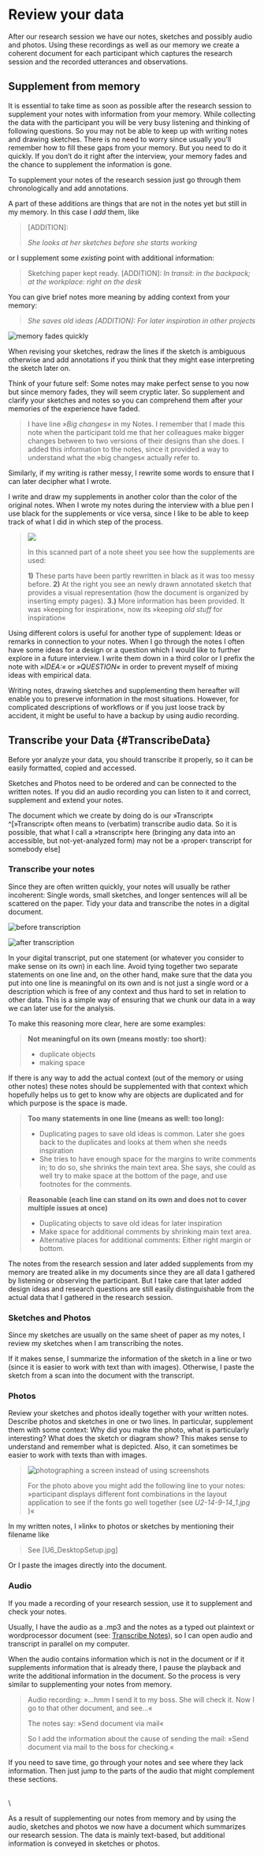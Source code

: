 ﻿# Review your data

After our research session we have our notes, sketches and possibly audio and photos.
Using these recordings as well as our memory we create a coherent document for
each participant which captures the research session and the recorded utterances and
observations.

## Supplement from memory

It is essential to take time as soon as possible after the research session 
to supplement your notes with information from your memory. While collecting
the data with the participant you will be very busy listening and
thinking of following questions. So you may not be able to keep up with
writing notes and drawing sketches. There is no need to worry since
usually you'll remember how to fill these gaps from your memory. But you
need to do it quickly. If you don’t do it right after the interview,
your memory fades and the chance to supplement the information is gone.

To supplement your notes of the research session just go through them
chronologically and add annotations.

A part of these additions are things that are not in the
notes yet but still in my memory. In this case I *add* them, like


> \[ADDITION\]:
>
> *She looks at her sketches before she starts working*


or I supplement some *existing* point with additional information:

> Sketching paper kept ready. \[ADDITION\]: *In transit: in the backpack; at
the workplace: right on the desk*

You can give brief notes more meaning by adding context from your
memory:


> *She saves old ideas \[ADDITION\]: For later inspiration in other
projects*



![memory fades quickly](images/usersketches.png)



When revising your sketches, redraw the lines if the sketch is ambiguous otherwise and add annotations if you think that they might ease interpreting the sketch later on.

Think of your future self: Some notes may make perfect sense to you now
but since memory fades, they will seem cryptic later. So supplement and
clarify your sketches and notes so you can comprehend them after your
memories of the experience have faded.


> I have line *»Big changes«* in my
Notes. I remember that I made this note when the participant told me that her colleagues make bigger
changes between to two versions of their designs than she does.
I added this information to the notes, since it provided a way to understand what the »big changes«
actually refer to.



Similarly, if my writing is rather messy, I rewrite some words to ensure
that I can later decipher what I wrote.

I write and draw my supplements in another color than the color of the original notes. When I wrote my notes
during the interview with a blue pen I use black for the supplements or
vice versa, since I like to be able to keep track of what I did in which
step of the process.



>![](images/NotesSupplements2Anno.png)
>
> In this scanned part of a note sheet you see how the supplements are
 used:
>
>**1)** These parts have been partly rewritten in black as it was too
 messy before. **2)** At the right you see an newly drawn annotated sketch
 that provides a visual representation (how the document is organized
 by inserting empty pages). **3.)** More information has been provided. It
 was »keeping for inspiration«, now its »keeping *old stuff* for
 inspiration«

Using different colors is useful for another type of supplement:
Ideas or remarks in connection to your notes. When I go
through the notes I often have some ideas for a design or a question
which I would like to further explore in a future interview.  I write them down in a third color or
I prefix the note with *»IDEA:«* or *»QUESTION«* in order to prevent myself of mixing ideas
with empirical data.

Writing notes, drawing sketches and supplementing them hereafter will
enable you to preserve information in the most situations. However, for
complicated descriptions of workflows or if you just loose track by
accident, it might be useful to have a backup by using audio recording.

## Transcribe your Data {#TranscribeData}

Before yor analyze your data, you should transcribe it properly, so it can be easily formatted, copied and accessed.

Sketches and Photos need to be ordered and can be connected to the written notes. If you did an audio recording you can listen to it and correct, supplement and extend your notes.

The document which we create by doing do is our »Transcript« ^[»Transcript« often
means to (verbatim) transcribe audio data. So it is possible, that what I call a
»transcript« here (bringing any data into an accessible, but not-yet-analyzed form)
may not be a ›proper‹ transcript for somebody else]


### Transcribe your notes

Since they are often written quickly, your notes will usually be rather incoherent: Single words, small sketches, and longer sentences will all be scattered on the paper. Tidy your data and transcribe the notes in a digital document.

![before transcription](images/exampleNotesBeforeTranscript.png)

![after transcription](images/exampleNotesTranscript.png)

In your digital transcript, put one statement (or whatever you consider to make sense on its own) in each line. Avoid tying together two separate statements on one line and, on the other hand, make sure that the data you put into one line is meaningful on its own and is not just a single word or a description which is free of any context and thus hard to set in relation to other data. This is a simple way of ensuring that we chunk our data in a way we can later use for the analysis.

To make this reasoning more clear, here are some examples:

> **Not meaningful on its own (means mostly: too short):**
>
> -  duplicate objects
> -  making space

If there is any way to add the actual context (out of the memory or using other notes)
these notes should be supplemented with that context which hopefully helps us to get to
know why are objects are duplicated and for which purpose is the space is made.


> **Too many statements in one line (means as well: too long):**
>
> - Duplicating pages to save old ideas is common. Later she goes back to the duplicates and looks at them when she needs inspiration
> - She tries to have enough space for the margins to write comments in; to do so, she shrinks the main text area. She says, she could as well try to make space at the bottom of the page, and use footnotes for the comments.


> **Reasonable (each line can stand on its own and does not to cover multiple issues at once)**
>
> - Duplicating objects to save old ideas for later inspiration
> - Make space for additional comments by shrinking main text area.
> - Alternative places for additional comments: Either right margin or bottom.


The notes from the research session and later added supplements from my memory are treated alike
in my documents since they are all data I gathered by listening or observing
the participant. But I take care that later added design ideas and research questions
are still easily distinguishable from the actual data that I gathered in the research session.

### Sketches and Photos

Since my sketches are usually on the same sheet of paper as my notes, I review my sketches
when I am transcribing the notes.

If it makes sense, I summarize the information of the sketch in a line or two (since it is easier to work with text than with images).
Otherwise, I paste the sketch from a scan into the document with the transcript.

### Photos

Review your sketches and photos ideally together with your written notes.
Describe photos and sketches in one or two lines. In particular, supplement them with some context: Why did you make the photo, what is particularly interesting? What does the sketch or diagram show? This makes sense to understand and remember what is depicted. Also, it can sometimes be easier to work with texts than with images. 


> ![photographing a screen instead of using screenshots](images/ObservationDesignU4ScreenFontMix.jpg)
>
> For the photo above you might add the following line to your notes: »participant
> displays different font combinations in the layout application to see if
> the fonts go well together (see *U2-14-9-14_1.jpg* )«

In my written notes, I »link« to  photos or sketches by mentioning their filename like 

> See [U6_DesktopSetup.jpg]

Or I paste the images directly into the document.

### Audio

If you made a recording of your research session, use it to supplement and check your notes. 

Usually, I have the audio as a .mp3
and the notes as a typed out plaintext or wordprocessor document (see: [Transcribe Notes](#TranscribeData)), so I can open audio and transcript in parallel on my computer.

When the audio contains information which is not in the document or if it
supplements information that is already there, I pause the playback and write the
additional information in the document. So the process is very similar to supplementing
your notes from memory.

> Audio recording: »…hmm I send it to my boss. She will check it. Now I go to that
other document, and see…«
>
> The notes say: »Send document via mail«
>
> So I add the information about the cause of sending the mail:
> »Send document via mail to the boss for checking.«

If you need to save time, go through your notes and see where they lack information. Then just jump
to the parts of the audio that might complement these sections.

\
\

As a result of supplementing our notes from memory and by using the audio, sketches and
photos we now have a document which summarizes our research session. The data  is
mainly text-based, but additional information is conveyed in sketches or photos.
